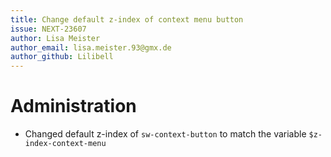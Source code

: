 ```yaml
---
title: Change default z-index of context menu button
issue: NEXT-23607
author: Lisa Meister
author_email: lisa.meister.93@gmx.de
author_github: Lilibell
---
```

# Administration
* Changed default z-index of `sw-context-button` to match the variable `$z-index-context-menu`

